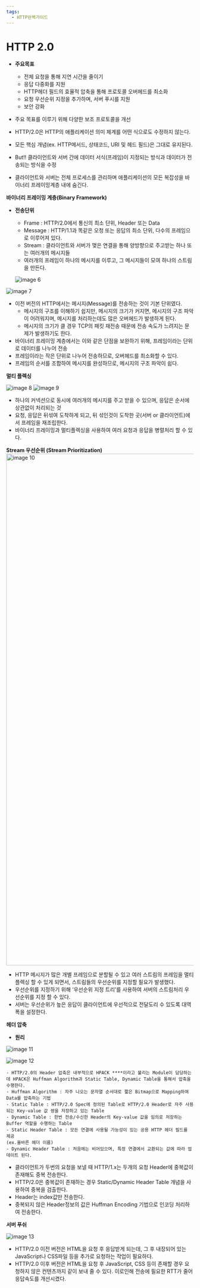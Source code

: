 ```yaml
---
tags:
  - HTTP완벽가이드
---
```


# HTTP 2.0

- **주요목표**
    - 전체 요청을 통해 지연 시간을 줄이기
    - 응답 다중화를 지원
    - HTTP헤더 필드의 효율적 압축을 통해 프로토콜 오버헤드를 최소화
    - 요청 우선순위 지정을 추가하며, 서버 푸시를 지원
    - 보안 강화

- 주요 목표를 이루기 위해 다양한 보조 프로토콜을 개선
- HTTP/2.0은 HTTP의 애플리케이션 의미 체계를 어떤 식으로도 수정하지 않는다.
- 모든 핵심 개념(ex. HTTP메서드, 상태코드, URI 및 헤드 필드)은 그대로 유지된다.
- But!! 클라이언트와 서버 간에 데이터 서식(프레임)이 지정되는 방식과 데이터가 전송되는 방식을 수정
- 클라이언트와 서버는 전체 프로세스를 관리하며 애플리케이션의 모든 복잡성을 바이너리 프레이밍계층 내에 숨긴다.

**바이너리 프레이밍 계층(Binary Framework)**

- **전송단위**
    - Frame : HTTP/2.0에서 통신의 최소 단위, Header 또는 Data
    - Message : HTTP/1.1과 똑같은 오청 또는 응답의 최소 단위, 다수의 프레임으로 이루어져 있다.
    - Stream : 클라이언트와 서버가 맺은 연결을 통해 양방향으로 주고받는 하나 또는 여러개의 메시지들
    - 여러개의 프레임이 하나의 메시지를 이루고, 그 메시지들이 모여 하나의 스트림을 만든다.
    
    ![image 6](https://github.com/SubiYoon/SubiYoon.github.io/assets/117332903/aa136dbb-c5e5-47f7-ae0e-423bf020ae08)
    
![image 7](https://github.com/SubiYoon/SubiYoon.github.io/assets/117332903/27defa87-a34d-4763-a1b5-444b3963922a)

- 이전 버전의 HTTP에서는 메시지(Message)를 전송하는 것이 기본 단위였다.
    - 메시지의 구조를 이해하기 쉽지만, 메시지의 크기가 커지면, 메시지의 구조 파악이 어려워지며, 메시지를 처리하는데도 많은 오버헤드가 발생하게 된다.
    - 메시지의 크기가 클 경우 TCP의 패킷 재전송 때문에 전송 속도가 느려지는 문제가 발생하기도 한다.
- 바이너리 프레이밍 계층에서는 이와 같은 단점을 보완하기 위해, 프레임이라는 단위로 데이터를 나누어 전송
- 프레임이라는 작은 단위로 나누어 전송하므로, 오버헤드를 최소화할 수 있다.
- 프레임의 순서를 조합하여 메시지를 완성하므로, 메시지의 구조 파악이 쉽다.

**멀티 플렉싱**

![image 8](https://github.com/SubiYoon/SubiYoon.github.io/assets/117332903/b0aacb4e-8dd6-47b2-983d-e58d2183ffb6)
![image 9](https://github.com/SubiYoon/SubiYoon.github.io/assets/117332903/d1a02bf0-8de7-4b8d-b7ae-21aca41aaf82)

- 하나의 커넥션으로 동시에 여러개의 메시지를 주고 받을 수 있으며, 응답은 순서에 상관없이 처리되는 것
- 요청, 응답은 뒤섞여 도착하게 되고, 뒤 섞인것이 도착한 곳(서버 or 클라이언트)에서 프레임을 재조립한다.
- 바이너리 프레이밍과 멀티플렉싱을 사용하여 여러 요청과 응답을 병렬처리 할 수 있다.

**Stream 우선순위 (Stream Prioritization)**
<img width="1371" alt="image 10" src="https://github.com/SubiYoon/SubiYoon.github.io/assets/117332903/0656bc72-4c8c-4948-be68-da4910467d91">

- HTTP 메시지가 많은 개별 프레임으로 분할될 수 있고 여러 스트림의 프레임을 멀티플렉싱 할 수 있게 되면서, 스트림들의 우선순위를 지정할 필요가 발생했다.
- 우선순위를 지정하기 위해 ‘우선순위 지정 트리’를 사용하여 서버의 스트림처리 우선순위를 지정 할 수 있다.
- 서버는 우선순위가 높은 응답이 클라이언트에 우선적으로 전달도리 수 있도록 대역폭을 설정한다.

**헤더 압축**

- **원리**
    
![image 11](https://github.com/SubiYoon/SubiYoon.github.io/assets/117332903/4f86ccc3-3c1d-49b9-af6e-4392f558e7c7)

![image 12](https://github.com/SubiYoon/SubiYoon.github.io/assets/117332903/84a3716f-cfab-4128-98e7-e483fa4832a5)

    - HTTP/2.0의 Header 압축은 내부적으로 HPACK ****이라고 불리는 Module이 담당하는데 HPACK은 Huffman Algorithm과 Static Table, Dynamic Table을 통해서 압축을 수행한다.
    - Huffman Algorithm : 자주 나오는 문자열 순서대로 짧은 Bitmap으로 Mapping하여 Data를 압축하는 기법
    - Static Table : HTTP/2.0 Spec에 정의된 Table로 HTTP/2.0 Header로 자주 사용되는 Key-value 값 쌍을 저장하고 있는 Table
    - Dynamic Table : 한번 전송/수신한 Header의 Key-value 값을 임의로 저장하는 Buffer 역할을 수행하는 Table
    - Static Header Table : 모든 연결에 사용될 가능성이 있는 공용 HTTP 헤더 필드를 제공
    (ex.올바른 헤더 이름)
    - Dynamic Header Table : 처음에는 비어있으며, 특정 연결에서 교환되는 값에 따라 업데이트 된다.

- 클라이언트가 두번의 요청을 보낼 때 HTTP/1.x는 두개의 요청 Header에 중복값이 존재해도 중복 전송한다.
- HTTP/2.0은 중복값이 존재하는 경우 Static/Dynamic Header Table 개념을 사용하여 중복을 검출한다.
- Header는 index값만 전송한다.
- 중복되지 않은 Header정보의 값은 Huffman Encoding 기법으로 인코딩 처리하여 전송한다.

**서버 푸쉬**

![image 13](https://github.com/SubiYoon/SubiYoon.github.io/assets/117332903/56a8d236-c977-4d69-8604-22e93490d134)

- HTTP/2.0 이전 버전은 HTML을 요청 후 응답받게 되는데, 그 후 내장되어 있는 JavaScript나 CSS파일 등을 추가로 요청하는 작업이 필요하다.
- HTTP/2.0 이후 버전은 HTML을 요청 후 JavaScript, CSS 등이 존재할 경우 요청하지 않은 컨텐츠까지 같이 보내 줄 수 있다. 이로인해 전송에 필요한 RTT가 줄어 응답속도를 개선시켰다.

